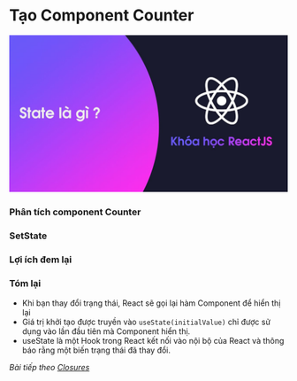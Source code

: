 # Tạo Component Counter

![Create-HTML-1](images/ss29.jpg) 

### Phân tích component Counter



### SetState



### Lợi ích đem lại



### Tóm lại

- Khi bạn thay đổi trạng thái, React sẽ gọi lại hàm Component để hiển thị lại
- Giá trị khởi tạo được truyền vào `useState(initialValue)` chỉ được sử dụng vào lần đầu tiên mà Component hiển thị.
- useState là một Hook trong React kết nối vào nội bộ của React và thông báo rằng một biến trạng thái đã thay đổi.


*Bài tiếp theo [Closures](/lesson/session/session_35_closures.md)*